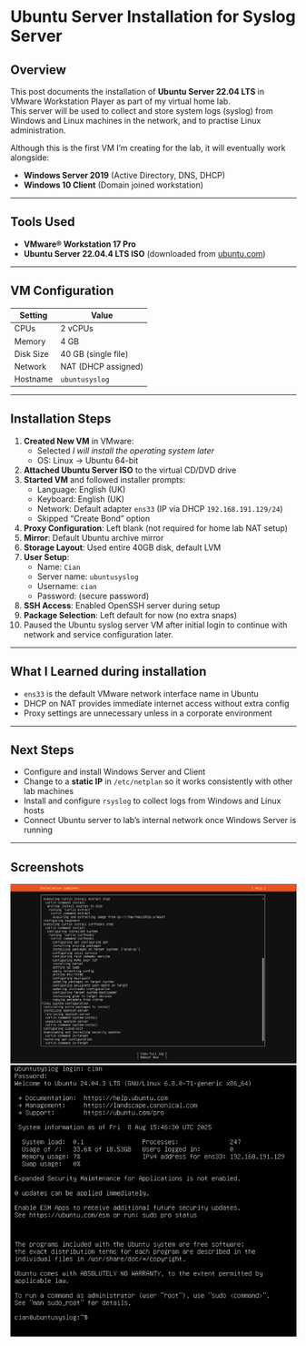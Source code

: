 # Ubuntu Server Installation for Syslog Server

## Overview
This post documents the installation of **Ubuntu Server 22.04 LTS** in VMware Workstation Player as part of my virtual home lab.  
This server will be used to collect and store system logs (syslog) from Windows and Linux machines in the network, and to practise Linux administration.

Although this is the first VM I’m creating for the lab, it will eventually work alongside:
- **Windows Server 2019** (Active Directory, DNS, DHCP)
- **Windows 10 Client** (Domain joined workstation)

---

## Tools Used
- **VMware® Workstation 17 Pro**
- **Ubuntu Server 22.04.4 LTS ISO** (downloaded from [ubuntu.com](https://ubuntu.com/download/server))

---

## VM Configuration
| Setting         | Value                |
|-----------------|----------------------|
| CPUs            | 2 vCPUs              |
| Memory          | 4 GB                 |
| Disk Size       | 40 GB (single file)   |
| Network         | NAT (DHCP assigned)   |
| Hostname        | `ubuntusyslog`        |

---

## Installation Steps
1. **Created New VM** in VMware:
   - Selected *I will install the operating system later*
   - OS: Linux → Ubuntu 64-bit
2. **Attached Ubuntu Server ISO** to the virtual CD/DVD drive
3. **Started VM** and followed installer prompts:
   - Language: English (UK)
   - Keyboard: English (UK)
   - Network: Default adapter `ens33` (IP via DHCP `192.168.191.129/24`)
   - Skipped “Create Bond” option
4. **Proxy Configuration**: Left blank (not required for home lab NAT setup)
5. **Mirror**: Default Ubuntu archive mirror
6. **Storage Layout**: Used entire 40GB disk, default LVM
7. **User Setup**:
   - Name: `Cian`
   - Server name: `ubuntusyslog`
   - Username: `cian`
   - Password: (secure password)
8. **SSH Access**: Enabled OpenSSH server during setup
9. **Package Selection**: Left default for now (no extra snaps)
10. Paused the Ubuntu syslog server VM after initial login to continue with network and service configuration later.

---

## What I Learned during installation
- `ens33` is the default VMware network interface name in Ubuntu
- DHCP on NAT provides immediate internet access without extra config
- Proxy settings are unnecessary unless in a corporate environment

---

## Next Steps
- Configure and install Windows Server and Client
- Change to a **static IP** in `/etc/netplan` so it works consistently with other lab machines
- Install and configure `rsyslog` to collect logs from Windows and Linux hosts
- Connect Ubuntu server to lab’s internal network once Windows Server is running

---

## Screenshots
![Ubuntu Installation Summary](images/Ubuntu-Summary.png)
![Ubuntu Login Screen](images/Ubuntu-Login.png)


